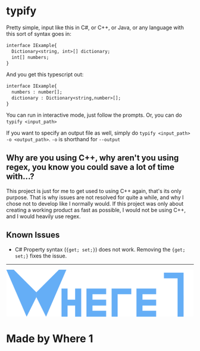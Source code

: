 # typify

Pretty simple, input like this in C#, or C++, or Java, or any language with this sort of syntax goes in:

    interface IExample{
      Dictionary<string, int>[] dictionary;
      int[] numbers;
    }
    
And you get this typescript out: 

    interface IExample{
      numbers : number[];
      dictionary : Dictionary<string,number>[];
    }
    
You can run in interactive mode, just follow the prompts. Or, you can do `typify <input_path>`

If you want to specify an output file as well, simply do `typify <input_path> -o <output_path>`. `-o` is shorthand for `--output`
    
## Why are you using C++, why aren't you using regex, you know you could save a lot of time with...?

This project is just for me to get used to using C++ again, that's its only purpose. That is why issues are not resolved for quite a while, and why I chose not to develop like I normally would. If this project was only about creating a working product as fast as possible, I would not be using C++, and I would heavily use regex.

## Known Issues
- C# Property syntax (`{get; set;}`) does not work. Removing the `{get; set;}` fixes the issue.

---
![Logo](/images/logo_full.png)

# Made by Where 1
